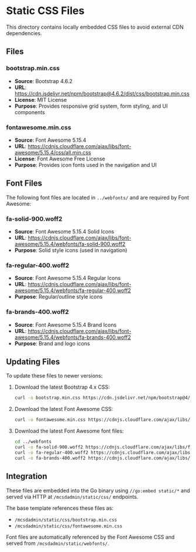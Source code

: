 # Static CSS Files

This directory contains locally embedded CSS files to avoid external CDN dependencies.

## Files

### bootstrap.min.css
- **Source**: Bootstrap 4.6.2
- **URL**: https://cdn.jsdelivr.net/npm/bootstrap@4.6.2/dist/css/bootstrap.min.css
- **License**: MIT License
- **Purpose**: Provides responsive grid system, form styling, and UI components

### fontawesome.min.css  
- **Source**: Font Awesome 5.15.4
- **URL**: https://cdnjs.cloudflare.com/ajax/libs/font-awesome/5.15.4/css/all.min.css
- **License**: Font Awesome Free License
- **Purpose**: Provides icon fonts used in the navigation and UI

## Font Files

The following font files are located in `../webfonts/` and are required by Font Awesome:

### fa-solid-900.woff2
- **Source**: Font Awesome 5.15.4 Solid Icons
- **URL**: https://cdnjs.cloudflare.com/ajax/libs/font-awesome/5.15.4/webfonts/fa-solid-900.woff2
- **Purpose**: Solid style icons (used in navigation)

### fa-regular-400.woff2
- **Source**: Font Awesome 5.15.4 Regular Icons
- **URL**: https://cdnjs.cloudflare.com/ajax/libs/font-awesome/5.15.4/webfonts/fa-regular-400.woff2
- **Purpose**: Regular/outline style icons

### fa-brands-400.woff2
- **Source**: Font Awesome 5.15.4 Brand Icons
- **URL**: https://cdnjs.cloudflare.com/ajax/libs/font-awesome/5.15.4/webfonts/fa-brands-400.woff2
- **Purpose**: Brand and logo icons

## Updating Files

To update these files to newer versions:

1. Download the latest Bootstrap 4.x CSS:
   ```bash
   curl -o bootstrap.min.css https://cdn.jsdelivr.net/npm/bootstrap@4/dist/css/bootstrap.min.css
   ```

2. Download the latest Font Awesome CSS:
   ```bash
   curl -o fontawesome.min.css https://cdnjs.cloudflare.com/ajax/libs/font-awesome/6.0.0/css/all.min.css
   ```

3. Download the latest Font Awesome font files:
   ```bash
   cd ../webfonts
   curl -o fa-solid-900.woff2 https://cdnjs.cloudflare.com/ajax/libs/font-awesome/6.0.0/webfonts/fa-solid-900.woff2
   curl -o fa-regular-400.woff2 https://cdnjs.cloudflare.com/ajax/libs/font-awesome/6.0.0/webfonts/fa-regular-400.woff2
   curl -o fa-brands-400.woff2 https://cdnjs.cloudflare.com/ajax/libs/font-awesome/6.0.0/webfonts/fa-brands-400.woff2
   ```

## Integration

These files are embedded into the Go binary using `//go:embed static/*` and served via HTTP at `/mcsdadmin/static/css/` endpoints.

The base template references these files as:
- `/mcsdadmin/static/css/bootstrap.min.css`
- `/mcsdadmin/static/css/fontawesome.min.css`

Font files are automatically referenced by the Font Awesome CSS and served from `/mcsdadmin/static/webfonts/`.
